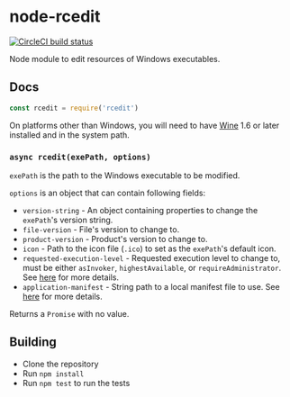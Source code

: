 # node-rcedit

[![CircleCI build status](https://circleci.com/gh/electron/node-rcedit/tree/master.svg?style=svg)](https://circleci.com/gh/electron/node-rcedit/tree/master)

Node module to edit resources of Windows executables.

## Docs

```javascript
const rcedit = require('rcedit')
```

On platforms other than Windows, you will need to have [Wine](http://winehq.org)
1.6 or later installed and in the system path.

### `async rcedit(exePath, options)`

`exePath` is the path to the Windows executable to be modified.

`options` is an object that can contain following fields:

* `version-string` - An object containing properties to change the `exePath`'s
  version string.
* `file-version` - File's version to change to.
* `product-version` - Product's version to change to.
* `icon` - Path to the icon file (`.ico`) to set as the `exePath`'s default icon.
* `requested-execution-level` - Requested execution level to change to, must be
  either `asInvoker`, `highestAvailable`, or `requireAdministrator`. See
  [here](https://msdn.microsoft.com/en-us/library/6ad1fshk.aspx#Anchor_9) for
  more details.
* `application-manifest` - String path to a local manifest file to use.
  See [here](https://msdn.microsoft.com/en-us/library/windows/desktop/aa374191.aspx)
  for more details.

Returns a `Promise` with no value.

## Building

* Clone the repository
* Run `npm install`
* Run `npm test` to run the tests
